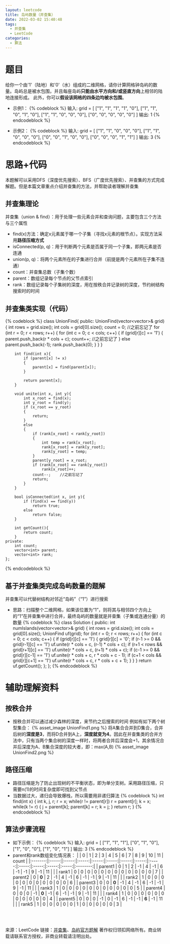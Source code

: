 ```yaml
---
layout: leetcode
title: 岛屿数量（并查集）
date: 2022-03-02 15:40:48
tags:
  - 并查集
  - LeetCode
categories:
  - 算法
---
```


# 题目
给你一个由'1'（陆地）和'0'（水）组成的二维网格，请你计算网格钟岛屿的数量。岛屿总是被水包围，并且每座岛屿**只能由水平方向和/或竖直方向**上相邻的陆地连接形成。
此外，你可以**假设该网格的四条边均被水包围**。

- 示例1：
{% codeblock %}
	输入: grid = [
		["1", "1", "1", "1", "0"],
		["1", "1", "0", "1", "0"],
		["1", "1", "0", "0", "0"],
		["0", "0", "0", "0", "0"]
	]
	输出: 1
{% endcodeblock %}

- 示例2：
{% codeblock %}
	输入: grid = [
		["1", "1", "0", "0", "0"],
		["1", "1", "0", "0", "0"],
		["0", "0", "1", "0", "0"],
		["0", "0", "0", "1", "1"]
	]
	输出: 3
{% endcodeblock %}

# 思路+代码
本题解可以采用DFS（深度优先搜索）、BFS（广度优先搜索）、并查集的方式完成解题。但是本篇文章重点介绍并查集的方法，并帮助读者理解并查集

## 并查集理论
并查集（union & find）：用于处理一些元素合并和查询问题，主要包含三个方法与三个属性
- find(x)方法：确定x元素属于哪一个子集（寻找x元素的根节点）。实现方法采用**路径压缩方式**
- isConnected(p, q)：用于判断两个元素是否属于同一个子集，即两元素是否连通
- union(p, q)：将两个元素所在的子集进行合并（前提是两个元素所在子集不连通）
- count：并查集总数（子集个数）
- parent：数组记录每个节点的父节点索引
- rank：数组记录每个子集树的深度，用在按秩合并记录树的深度，节约树结构搜索时的时间

## 并查集类实现（代码）
{% codeblock %}
	class UnionFind{
	public:
		UnionFind(vector<vector<char>>& grid){
			int rows = grid.size();
			int cols = grid[0].size();
			count = 0;  //之前忘记了
			for (int r = 0; r < rows; r++)
			{
				for (int c = 0; c < cols; c++)
				{
					if (grid[r][c] == '1')
					{
						parent.push_back(r * cols + c);
						count++;    //之前忘记了
					}
					else
						parent.push_back(-1);
					rank.push_back(0);
				}
			}
		}

		int find(int x){
			if (parent[x] != x)
			{
				parent[x] = find(parent[x]);
			}
			
			return parent[x];
		}

		void unite(int x, int y){
			int x_root = find(x);
			int y_root = find(y);
			if (x_root == y_root)
			{
				return;
			}
			else
			{
				if (rank[x_root] < rank[y_root])
				{
					int temp = rank[x_root];
					rank[x_root] = rank[y_root];
					rank[y_root] = temp;
				}
				parent[y_root] = x_root;
				if (rank[x_root] == rank[y_root])
					rank[x_root]++;
				count--;    //之前忘记了
				return;
			}
		}

		bool isConnected(int x, int y){
			if (find(x) == find(y))
				return true;
			else
				return false;
		}

		int getCount(){
			return count;
		}
	private:
		int count;
		vector<int> parent;
		vector<int> rank;
	};
{% endcodeblock %}

## 基于并查集类完成岛屿数量的题解
并查集可以代替树结构对邻近“岛屿”（“1”）进行搜索
- 思路：扫描整个二维网格，如果该位置为“1”，则将其与相邻四个方向上的“1”在并查集中进行合并，最终岛屿的数量就是并查集（子集或连通分量）的数量
{% codeblock %}
class Solution {
public:
    int numIslands(vector<vector<char>>& grid) {
        int rows = grid.size();
        int cols = grid[0].size();
        UnionFind uf(grid);
        for (int r = 0; r < rows; r++)
        {
            for (int c = 0; c < cols; c++)
            {
                if (grid[r][c] == '1')
                {
                    grid[r][c] = '0';
                    if (r-1 >= 0 && grid[r-1][c] == '1')
                        uf.unite(r * cols + c, (r-1) * cols + c);
                    if (r+1 < rows && grid[r+1][c] == '1')
                        uf.unite(r * cols + c, (r+1) * cols + c);
                    if (c-1 >= 0 && grid[r][c-1] == '1')
                        uf.unite(r * cols + c, r * cols + c - 1);
                    if (c+1 < cols && grid[r][c+1] == '1')
                        uf.unite(r * cols + c, r * cols + c + 1);
                }
            }
        }
        return uf.getCount();
    };
};
{% endcodeblock %}

# 辅助理解资料
## 按秩合并
- 按秩合并可以通过减少森林的深度，来节约之后搜索的时间
例如有如下两个树型集合：
{% asset_image UnionFind1.png %}
将A集合合并到D集合，合并后树的**深度是3**，而将D合并到A上，**深度就变为4**。因此在并查集类的合并方法中，只有当两个集合树的深度一样时，将两者合并后深度会+1，其余情况合并后深度为A、B集合深度的较大者，即：max(A,B)
{% asset_image UnionFind2.png %}

## 路径压缩
- 路径压缩是为了防止出现树的不平衡状态，即为单分支树。采用路径压缩，只需要n(1)的时间复杂度即可找到父节点
- 当数据过大，递归会导致爆栈，所以需要用非递归算法
{% codeblock %}
	int find(int x)
	{
		int k, j, r;
		r = x;
		while(r != parent[r])
			r = parent[r];
		k = x;        
		while(k != r) 
		{
			j = parent[k]; 
			parent[k] = r; 
			k = j; 
		}
		return r; 
	}
{% endcodeblock %}

## 算法步骤流程
- 如下示例：
{% codeblock %}
	输入: grid = [
		["1", "1", "1"],
		["0", "1", "0"],
		["1", "0", "0"],
		["1", "0", "1"]
	]
	输出: 3
{% endcodeblock %}
- parent和rank数组变化情况表：
|         |   0   |   1   |   2   |   3   |   4   |   5   |   6   |   7   |   8   |   9   |   10  |   11  |   count  |
|:-------:|:-----:|:-----:|:-----:|:-----:|:-----:|:-----:|:-----:|:-----:|:-----:|:-----:|:-----:|:-----:|:--------:|
| parent1 |   0   |   1   |   2   |   -1  |   4   |   -1  |   6   |   -1  |   -1  |   9   |   -1  |   11  |          |
|  rank1  |   0   |   0   |   0   |   0   |   0   |   0   |   0   |   0   |   0   |   0   |   0   |   0   |     7    |
| parent2 |   0   | **0** |   2   |   -1  |   4   |   -1  |   6   |   -1  |   -1  |   9   |   -1  |   11  |          |
|  rank2  |   1   |   0   |   0   |   0   |   0   |   0   |   0   |   0   |   0   |   0   |   0   |   0   |     6    |
| parent3 |   0   |   0   | **0** |   -1  |   4   |   -1  |   6   |   -1  |   -1  |   9   |   -1  |   11  |          |
|  rank3  |   1   |   0   |   0   |   0   |   0   |   0   |   0   |   0   |   0   |   0   |   0   |   0   |     5    |
| parent4 |   0   |   0   |   0   |   -1  | **0** |   -1  |   6   |   -1  |   -1  |   9   |   -1  |   11  |          |
|  rank4  |   1   |   0   |   0   |   0   |   0   |   0   |   0   |   0   |   0   |   0   |   0   |   0   |     4    |
| parent5 |   0   |   0   |   0   |   -1  |   0   |   -1  |   6   |   -1  |   -1  | **6** |   -1  |   11  |          |
|  rank5  |   1   |   0   |   0   |   0   |   0   |   0   |   1   |   0   |   0   |   0   |   0   |   0   |     3    |


<br>
<br>


来源：LeetCode
链接：[并查集](https://leetcode-cn.com/problems/number-of-islands/solution/200-dao-yu-shu-liang-bing-cha-ji-by-chen-1az1/)、[岛屿官方题解](https://leetcode-cn.com/problems/number-of-islands/solution/dao-yu-shu-liang-by-leetcode/)
著作权归领扣网络所有。商业转载请联系官方授权，非商业转载请注明出处。